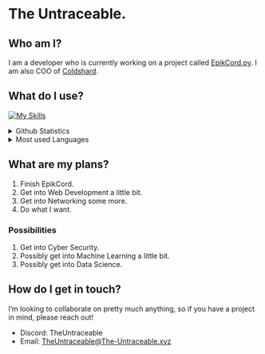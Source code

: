# __The Untraceable.__

## __Who am I?__
I am a developer who is currently working on a project called [EpikCord.py](https://github.com/EpikCord/EpikCord.py).
I am also COO of [Coldshard](https://coldshard.com).

## __What do I use?__
[![My Skills](https://skillicons.dev/icons?i=html,css,bash,discord,docker,express,github,git,linux,mongodb,netlify,nextjs,nodejs,postgres,py,stackoverflow,vercel)](https://skillicons.dev)

<details>
    <summary>Github Statistics</summary>
    <img src="https://github-readme-stats.vercel.app/api?username=TheUntraceable&show_icons=true&theme=discord_old_blurple&count_private=true"></img>
</details>

<details>
    <summary>Most used Languages</summary>
    <img src="https://wakatime.com/share/@TheUntraceable/44cdc4dc-2238-4aa9-b93e-be8af9653f8e.png")></img>
    <img src="https://camo.githubusercontent.com/f8641ce3cba97a3aeabeda23fbb05e99a8cc3a8c40b9a752caf010a3f8f8409b/68747470733a2f2f6769746875622d726561646d652d73746174732e76657263656c2e6170702f6170692f77616b6174696d653f757365726e616d653d546865556e747261636561626c65267468656d653d646973636f72645f6f6c645f626c7572706c65"></img>
</details>

## __What are my plans?__
1. Finish EpikCord.
2. Get into Web Development a little bit.
3. Get into Networking some more.
4. Do what I want.

### __Possibilities__
1. Get into Cyber Security.
2. Possibly get into Machine Learning a little bit.
3. Possibly get into Data Science.

 
## __How do I get in touch?__
I’m looking to collaborate on pretty much anything, so if you have a project in mind, please reach out!
- Discord: TheUntraceable
- Email: TheUntraceable@The-Untraceable.xyz